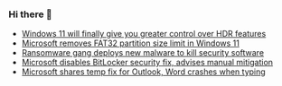 ### Hi there 👋

<!--START_SECTION:feed-->
* [Windows 11 will finally give you greater control over HDR features](https://www.bleepingcomputer.com/news/microsoft/windows-11-will-finally-give-you-greater-control-over-hdr-features/)
* [Microsoft removes FAT32 partition size limit in Windows 11](https://www.bleepingcomputer.com/news/microsoft/microsoft-removes-fat32-partition-size-limit-in-windows-11/)
* [Ransomware gang deploys new malware to kill security software](https://www.bleepingcomputer.com/news/security/ransomware-gang-deploys-new-malware-to-kill-security-software/)
* [Microsoft disables BitLocker security fix, advises manual mitigation](https://www.bleepingcomputer.com/news/microsoft/microsoft-disables-bitlocker-security-fix-advises-manual-mitigation/)
* [Microsoft shares temp fix for Outlook, Word crashes when typing](https://www.bleepingcomputer.com/news/microsoft/microsoft-shares-temp-fix-for-outlook-word-crashes-when-typing/)
<!--END_SECTION:feed-->

<!--
**frankenk/frankenk** is a ✨ _special_ ✨ repository because its `README.md` (this file) appears on your GitHub profile.

Here are some ideas to get you started:

- 🔭 I’m currently working on ...
- 🌱 I’m currently learning ...
- 👯 I’m looking to collaborate on ...
- 🤔 I’m looking for help with ...
- 💬 Ask me about ...
- 📫 How to reach me: ...
- 😄 Pronouns: ...
- ⚡ Fun fact: ...
-->



